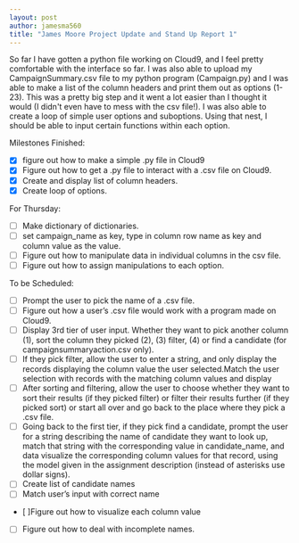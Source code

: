 ```yaml
---
layout: post
author: jamesma560
title: "James Moore Project Update and Stand Up Report 1"
---
```


So far I have gotten a python file working on Cloud9, and I feel pretty comfortable with the interface so far. I was also able to upload 
my CampaignSummary.csv file to my python program (Campaign.py) and I was able to make a list of the column headers and print them
out as options (1-23). This was a pretty big step and it went a lot easier than I thought it would (I didn't even have to mess with the
csv file!). I was also able to create a loop of simple user options and suboptions. Using that nest, I should be able to input certain
functions within each option. 

Milestones Finished: 

- [x] figure out how to make a simple .py file in Cloud9
- [x] Figure out how to get a .py file to interact with a .csv file on Cloud9.
- [x] Create and display list of column headers.
- [x] Create loop of options.

For Thursday:
- [ ] Make dictionary of dictionaries.
- [ ] set campaign_name as key, type in column row name as key and column value as the value.
- [ ] Figure out how to manipulate data in individual columns in the csv file.
- [ ] Figure out how to assign manipulations to each option.

To be Scheduled: 

- [ ] Prompt the user to pick the name of a .csv file.
- [ ] Figure out how a user’s .csv file would work with a program made on Cloud9.
- [ ] Display 3rd tier of user input. Whether they want to pick another column (1), sort the column they picked (2), (3) filter, (4) or find a candidate (for campaignsummaryaction.csv only).
- [ ] If they pick filter, allow the user to enter a string, and only display the records displaying the column value the user selected.Match the user selection with records with the matching column values and display
- [ ] After sorting and filtering, allow the user to choose whether they want to sort their results (if they picked filter) or filter their results further (if they picked sort) or start all over and go back to the place where they pick a .csv file.
- [ ] Going back to the first tier, if they pick find a candidate, prompt the user for a string describing the name of candidate they want to look up, match that string with the corresponding value in candidate_name, and data visualize the corresponding column values for that record, using the model given in the assignment description (instead of asterisks use dollar signs).
- [ ] Create list of candidate names
- [ ] Match user’s input with correct name
 - [ ]Figure out how to visualize each column value
- [ ] Figure out how to deal with incomplete names.
